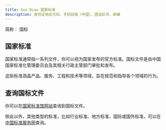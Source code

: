 ```yaml
---
title: Guo Biao 国家标准
description: 身份证地区代码、手机前缀（中国）、固话区号、邮编
---
```


简称： 国标

## 国家标准

国家标准通常指一系列文件，你可以视为国家发布的官方标准。国标文件是由中国国家标准化管理委员会及其相关行政主管部门审批和发布。

这些标准涵盖产品、服务、工程和技术等领域，旨在规范和指导各个领域的行为。

## 查询国标文件

你可以在[国家标准馆网站](https://www.nssi.org.cn/nssi/front/index.jsp)查询到国标文件。

除此以外，其他类型的标准，比如行业标准、地方标准、国际或国外标准，可以在[中国标准服务网](https://www.cssn.net.cn/cssn/index)查询。

